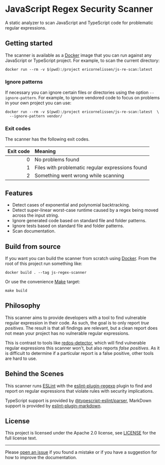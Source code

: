 # JavaScript Regex Security Scanner

A static analyzer to scan JavaScript and TypeScript code for problematic regular
expressions.

## Getting started

The scanner is available as a [Docker] image that you can run against any
JavaScript or TypeScript project. For example, to scan the current directory:

```shell
docker run --rm -v $(pwd):/project ericornelissen/js-re-scan:latest
```

### Ignore patterns

If necessary you can ignore certain files or directories using the option
`--ignore-pattern`. For example, to ignore vendored code to focus on problems
in your own project you can use:

```shell
docker run --rm -v $(pwd):/project ericornelissen/js-re-scan:latest  \
  --ignore-pattern vendor/
```

### Exit codes

The scanner has the following exit codes.

| Exit code | Meaning                                          |
| --------: | :----------------------------------------------- |
| 0         | No problems found                                |
| 1         | Files with problematic regular expressions found |
| 2         | Something went wrong while scanning              |

## Features

- Detect cases of exponential and polynomial backtracking.
- Detect super-linear worst-case runtime caused by a regex being moved across
  the input string.
- Ignore generated code based on standard file and folder patterns.
- Ignore tests based on standard file and folder patterns.
- Scan documentation.

## Build from source

If you want you can build the scanner from scratch using [Docker]. From the root
of this project run something like:

```shell
docker build . --tag js-regex-scanner
```

Or use the convenience [Make] target:

```shell
make build
```

## Philosophy

This scanner aims to provide developers with a tool to find vulnerable regular
expression in their code. As such, the goal is to only report _true positives_.
The result is that all findings are relevant, but a clean report does not mean
your project has no vulnerable regular expressions.

This is contrast to tools like [redos-detector], which will find vulnerable
regular expressions this scanner won't, but also reports _false positives_. As
it is difficult to determine if a particular report is a false positive, other
tools are hard to use.

## Behind the Scenes

This scanner runs [ESLint] with the [eslint-plugin-regexp] plugin to find and
report on regular expressions that violate rules with security implications.

TypeScript support is provided by [@typescript-eslint/parser], MarkDown support
is provided by [eslint-plugin-markdown].

## License

This project is licensed under the Apache 2.0 license, see [LICENSE] for the
full license text.

---

Please [open an issue] if you found a mistake or if you have a suggestion for
how to improve the documentation.

[@typescript-eslint/parser]: https://www.npmjs.com/package/@typescript-eslint/parser
[docker]: https://www.docker.com/
[eslint]: https://eslint.org/
[eslint-plugin-markdown]: https://www.npmjs.com/package/eslint-plugin-markdown
[eslint-plugin-regexp]: https://github.com/ota-meshi/eslint-plugin-regexp
[license]: ./LICENSE
[make]: https://www.gnu.org/software/make/
[open an issue]: https://github.com/ericcornelissen/js-regex-security-scanner/issues/new?labels=documentation&template=documentation.md
[redos-detector]: https://github.com/tjenkinson/redos-detector
